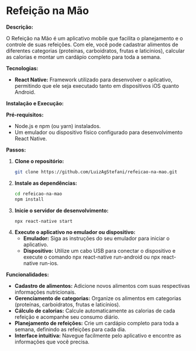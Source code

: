 # Refeição na Mão

**Descrição:**

O Refeição na Mão é um aplicativo mobile que facilita o planejamento e o controle de suas refeições. Com ele, você pode cadastrar alimentos de diferentes categorias (proteínas, carboidratos, frutas e laticínios), calcular as calorias e montar um cardápio completo para toda a semana.

**Tecnologias:**

- **React Native:** Framework utilizado para desenvolver o aplicativo, permitindo que ele seja executado tanto em dispositivos iOS quanto Android.

**Instalação e Execução:**

**Pré-requisitos:**

- Node.js e npm (ou yarn) instalados.
- Um emulador ou dispositivo físico configurado para desenvolvimento React Native.

**Passos:**

1. **Clone o repositório:**
   ```bash
   git clone https://github.com/LuizAgStefani/refeicao-na-mao.git
   ```
2. **Instale as dependências:**
   ```bash
   cd refeicao-na-mao
   npm install
   ```
3. **Inicie o servidor de desenvolvimento:**
   ```bash
   npx react-native start
   ```
4. **Execute o aplicativo no emulador ou dispositivo:**
   - **Emulador:** Siga as instruções do seu emulador para iniciar o aplicativo.
   - **Dispositivo:** Utilize um cabo USB para conectar o dispositivo e execute o comando npx react-native run-android ou npx react-native run-ios.

**Funcionalidades:**

- **Cadastro de alimentos:** Adicione novos alimentos com suas respectivas informações nutricionais.
- **Gerenciamento de categorias:** Organize os alimentos em categorias (proteínas, carboidratos, frutas e laticínios).
- **Cálculo de calorias:** Calcule automaticamente as calorias de cada refeição e acompanhe seu consumo diário.
- **Planejamento de refeições:** Crie um cardápio completo para toda a semana, definindo as refeições para cada dia.
- **Interface intuitiva:** Navegue facilmente pelo aplicativo e encontre as informações que você precisa.
